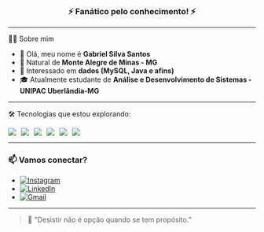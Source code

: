 <h3 align="center">⚡️ Fanático pelo conhecimento! ⚡️</h3>

---

 👨‍💻 Sobre mim
- 👋 Olá, meu nome é **Gabriel Silva Santos**
- 📍 Natural de **Monte Alegre de Minas - MG**
- 🧠 Interessado em **dados (MySQL, Java e afins)**
- 🎓 Atualmente estudante de **Análise e Desenvolvimento de Sistemas - UNIPAC Uberlândia-MG**

---

🛠️ Tecnologias que estou explorando:
<div style="display: flex; gap: 10px;">
<img src="https://img.shields.io/badge/Java-ED8B00?style=for-the-badge&logo=openjdk&logoColor=white"/>
<img src="https://img.shields.io/badge/MySQL-00758F?style=for-the-badge&logo=mysql&logoColor=white"/>
<img src="https://img.shields.io/badge/HTML5-E44D26?style=for-the-badge&logo=html5&logoColor=white"/>
<img src="https://img.shields.io/badge/CSS3-1572B6?style=for-the-badge&logo=css3&logoColor=white"/>
<img src="https://img.shields.io/badge/PHP-777BB4?style=for-the-badge&logo=php&logoColor=white"/>
<img src="https://img.shields.io/badge/JavaScript-F7DF1E?style=for-the-badge&logo=javascript&logoColor=black"/>
</div>

---

### 📫 Vamos conectar?

- [![Instagram](https://img.shields.io/badge/@santos_gbss-DD2A7B?style=for-the-badge&logo=instagram&logoColor=white)](https://www.instagram.com/santos_gbss/)
- [![LinkedIn](https://img.shields.io/badge/LinkedIn-0A66C2?style=for-the-badge&logo=linkedin&logoColor=white)](https://www.linkedin.com/in/gabriel-silva-santos-9833952b2/)
- [![Gmail](https://img.shields.io/badge/Gmail-D14836?style=for-the-badge&logo=gmail&logoColor=white)](mailto:gabrielmaam25@gmail.com)


---

> 🧠 "Desistir não é opção quando se tem propósito.”
